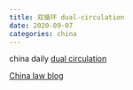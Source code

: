 ```yaml
---
title: 双循环 dual-circulation
date: 2020-09-07
categories: china
---
```


china daily
[dual circulation](https://cn.chinadaily.com.cn/a/202008/06/WS5f2b8d9da310a859d09dc5cd.html)

[China law blog](https://harrisbricken.com/chinalawblog/chinas-dual-circulation-policy-and-the-u-s-response/)